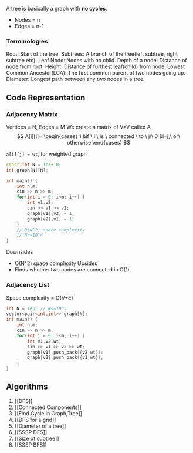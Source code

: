 A tree is basically a graph with **no cycles**.
- Nodes = n
- Edges = n-1

### Terminologies
Root: Start of the tree.
Subtrees: A branch of the tree(left subtree, right subtree etc).
Leaf Node: Nodes with no child.
Depth of a node: Distance of node from root.
Height: Distance of furthest leaf(child) from node.
Lowest Common Ancestor(LCA): The first common parent of two nodes going up.
Diameter: Longest path between any two nodes in a tree.
## Code Representation

### Adjacency Matrix
Vertices = N, Edges = M
We create a matrix of V\*V called A
$$
A[i][j]=
\begin{cases}
1 &if \ i \ is \ connected \ to \ j\\
0 &i=j,\ or\ otherwise
\end{cases}
$$


`a[i][j] = wt`, for weighted graph

```cpp
const int N = 1e3+10;
int graph[N][N];

int main() {
	int n,m;
	cin >> n >> m;
	for(int i = 0; i<m; i++) {
		int v1,v2;
		cin >> v1 >> v2;
		graph[v1][v2] = 1;
		graph[v2][v1] = 1;
	}
	// O(N^2) space complexity
	// N<=10^4
}
```

Downsides
- O(N^2) space complexity
Upsides
- Finds whether two nodes are connected in O(1).
### Adjacency List

Space complexity = O(V+E)

```cpp
int N = 1e3; // N<=10^3
vector<pair<int,int>> graph[N];
int main() {
	int n,m;
	cin >> n >> m;
	for(int i = 0; i<m; i++) {
		int v1,v2,wt;
		cin >> v1 >> v2 >> wt;
		graph[v1].push_back({v2,wt});
		graph[v2].push_back({v1,wt});
	}
}
```

## Algorithms

1. [[DFS]]
2. [[Connected Components]]
3. [[Find Cycle in Graph,Tree]]
4. [[DFS for a grid]]
5. [[Diameter of a tree]]
6. [[SSSP DFS]]
7. [[Size of subtree]]
8. [[SSSP BFS]]




